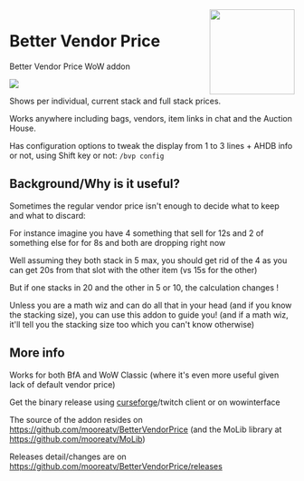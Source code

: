 <img src="https://raw.githubusercontent.com/mooreatv/BetterVendorPrice/master/BetterVendorPrice.png" height=150 width=150 align=right>

# Better Vendor Price
Better Vendor Price WoW addon

<img src="https://raw.githubusercontent.com/mooreatv/BetterVendorPrice/master/sample.png">

Shows per individual, current stack and full stack prices.

Works anywhere including bags, vendors, item links in chat and the Auction House.

Has configuration options to tweak the display from 1 to 3 lines + AHDB info or not, using Shift key or not: `/bvp config`

## Background/Why is it useful?
Sometimes the regular vendor price isn't enough to decide what to keep and what to discard: 

For instance imagine you have 4 something that sell for 12s and 2 of something else for for 8s and both are dropping right now

Well assuming they both stack in 5 max, you should get rid of the 4 as you can get 20s from that slot with the other item (vs 15s for the other)
 
But if one stacks in 20 and the other in 5 or 10, the calculation changes !

Unless you are a math wiz and can do all that in your head (and if you know the stacking size), you can use this addon to guide you! (and if a math wiz, it'll tell you the stacking size too which you can't know otherwise)

## More info
Works for both BfA and WoW Classic (where it's even more useful given lack of default vendor price)

Get the binary release using [curseforge](https://www.curseforge.com/wow/addons/better-vendor-price)/twitch client or on wowinterface

The source of the addon resides on https://github.com/mooreatv/BetterVendorPrice
(and the MoLib library at https://github.com/mooreatv/MoLib)

Releases detail/changes are on https://github.com/mooreatv/BetterVendorPrice/releases
